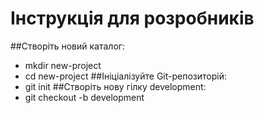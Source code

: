 # Інструкція для розробників
##Створіть новий каталог:
 - mkdir new-project
 - cd new-project
##Ініціалізуйте Git-репозиторій:
 - git init
##Створіть нову гілку development:
 - git checkout -b development
